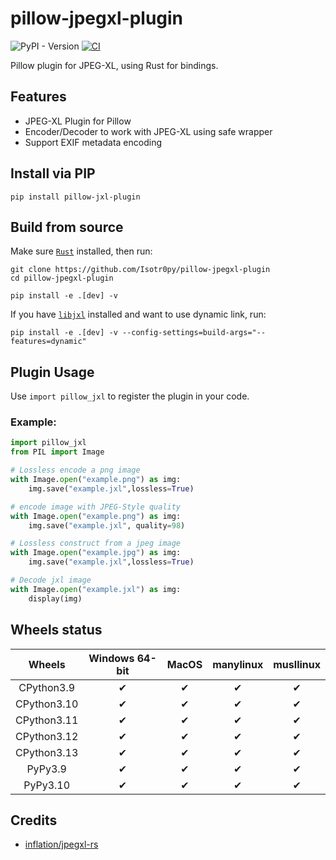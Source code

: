 # pillow-jpegxl-plugin
![PyPI - Version](https://img.shields.io/pypi/v/pillow-jxl-plugin)
[![CI](https://github.com/isotr0py/pillow-jpegxl-plugin/workflows/CI/badge.svg)](https://github.com/isotr0py/pillow-jpegxl-plugin/actions?query=workflow%3ACI)

Pillow plugin for JPEG-XL, using Rust for bindings.

## Features
- JPEG-XL Plugin for Pillow
- Encoder/Decoder to work with JPEG-XL using safe wrapper
- Support EXIF metadata encoding

## Install via PIP
```
pip install pillow-jxl-plugin
```

## Build from source
Make sure [`Rust`](https://www.rust-lang.org/tools/install) installed, then run:
```
git clone https://github.com/Isotr0py/pillow-jpegxl-plugin
cd pillow-jpegxl-plugin

pip install -e .[dev] -v
```
If you have [`libjxl`](https://github.com/libjxl/libjxl) installed and want to use dynamic link, run:
```
pip install -e .[dev] -v --config-settings=build-args="--features=dynamic"
```

## Plugin Usage
Use `import pillow_jxl` to register the plugin in your code. 

### Example:
```python
import pillow_jxl
from PIL import Image

# Lossless encode a png image
with Image.open("example.png") as img:
    img.save("example.jxl",lossless=True)

# encode image with JPEG-Style quality
with Image.open("example.png") as img:
    img.save("example.jxl", quality=98)

# Lossless construct from a jpeg image
with Image.open("example.jpg") as img:
    img.save("example.jxl",lossless=True)

# Decode jxl image
with Image.open("example.jxl") as img:
    display(img)
```

## Wheels status
|    Wheels   	| Windows 64-bit 	| MacOS 	| manylinux 	| musllinux 	|
|:-----------:	|:--------------:	|:-----:	|:---------:	|:---------:	|
|  CPython3.9 	|        ✔       	|   ✔   	|     ✔     	|     ✔     	|
| CPython3.10 	|        ✔       	|   ✔   	|     ✔     	|     ✔     	|
| CPython3.11 	|        ✔       	|   ✔   	|     ✔     	|     ✔     	|
| CPython3.12 	|        ✔       	|   ✔   	|     ✔     	|     ✔     	|
| CPython3.13 	|        ✔       	|   ✔   	|     ✔     	|     ✔     	|
|   PyPy3.9   	|        ✔       	|   ✔   	|     ✔     	|     ✔     	|
|   PyPy3.10  	|        ✔       	|   ✔   	|     ✔     	|     ✔     	|

## Credits
- [inflation/jpegxl-rs](https://github.com/inflation/jpegxl-rs)
